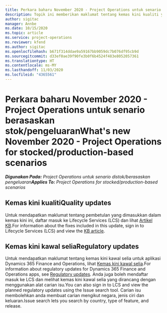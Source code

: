 ```yaml
---
title: Perkara baharu November 2020 - Project Operations untuk senario berasaskan stok/pengeluaran
description: Topik ini memberikan maklumat tentang kemas kini kualiti yang tersedia dalam keluaran November 2020 bagi Project Operations untuk senario berasaskan pengeluaran stok.
author: sigitac
manager: Annbe
ms.date: 10/15/2020
ms.topic: article
ms.service: project-operations
ms.reviewer: kfend
ms.author: sigitac
ms.openlocfilehash: b671f314ddae9a59167bb9059dc7b076df95cb9d
ms.sourcegitcommit: d33ef0ae39f90fe3b0f6b4524f483e8052057361
ms.translationtype: HT
ms.contentlocale: ms-MY
ms.lasthandoff: 11/03/2020
ms.locfileid: "4365561"
---
```

# <a name="whats-new-november-2020---project-operations-for-stockedproduction-based-scenarios"></a><span data-ttu-id="88b75-103">Perkara baharu November 2020 - Project Operations untuk senario berasaskan stok/pengeluaran</span><span class="sxs-lookup"><span data-stu-id="88b75-103">What's new November 2020 - Project Operations for stocked/production-based scenarios</span></span>

<span data-ttu-id="88b75-104">_**Digunakan Pada:** Project Operations untuk senario distok/berasaskan pengeluaran_</span><span class="sxs-lookup"><span data-stu-id="88b75-104">_**Applies To:** Project Operations for stocked/production-based scenarios_</span></span>

## <a name="quality-updates"></a><span data-ttu-id="88b75-105">Kemas kini kualiti</span><span class="sxs-lookup"><span data-stu-id="88b75-105">Quality updates</span></span>

<span data-ttu-id="88b75-106">Untuk mendapatkan maklumat tentang pembetulan yang dimasukkan dalam kemas kini ini, daftar masuk ke Lifecycle Services (LCS) dan lihat [Artikel KB](https://fix.lcs.dynamics.com/Issue/Details?bugId=488609&amp;dbType=3&amp;qc=8251e8e1d5e2386de850599926c1adc3fec8e2ba25308036d22cdfe0a1c28fc7).</span><span class="sxs-lookup"><span data-stu-id="88b75-106">For information about the fixes included in this update, sign in to Lifecycle Services (LCS) and view the [KB article](https://fix.lcs.dynamics.com/Issue/Details?bugId=488609&amp;dbType=3&amp;qc=8251e8e1d5e2386de850599926c1adc3fec8e2ba25308036d22cdfe0a1c28fc7).</span></span>

## <a name="regulatory-updates"></a><span data-ttu-id="88b75-107">Kemas kini kawal selia</span><span class="sxs-lookup"><span data-stu-id="88b75-107">Regulatory updates</span></span>

<span data-ttu-id="88b75-108">Untuk mendapatkan maklumat tentang kemas kini kawal selia untuk aplikasi Dynamics 365 Finance and Operations, lihat [Kemas kini kawal selia](https://docs.microsoft.com/dynamics365/finance/localizations/regulatory-updates).</span><span class="sxs-lookup"><span data-stu-id="88b75-108">For information about regulatory updates for Dynamics 365 Finance and Operations apps, see [Regulatory updates](https://docs.microsoft.com/dynamics365/finance/localizations/regulatory-updates).</span></span> <span data-ttu-id="88b75-109">Anda juga boleh mendaftar masuk ke LCS dan melihat kemas kini kawal selia yang dirancang dengan menggunakan alat carian isu.</span><span class="sxs-lookup"><span data-stu-id="88b75-109">You can also sign in to LCS and view the planned regulatory updates using the Issue search tool.</span></span> <span data-ttu-id="88b75-110">Carian isu membolehkan anda membuat carian mengikut negara, jenis ciri dan keluaran.</span><span class="sxs-lookup"><span data-stu-id="88b75-110">Issue search lets you search by country, type of feature, and release.</span></span>

